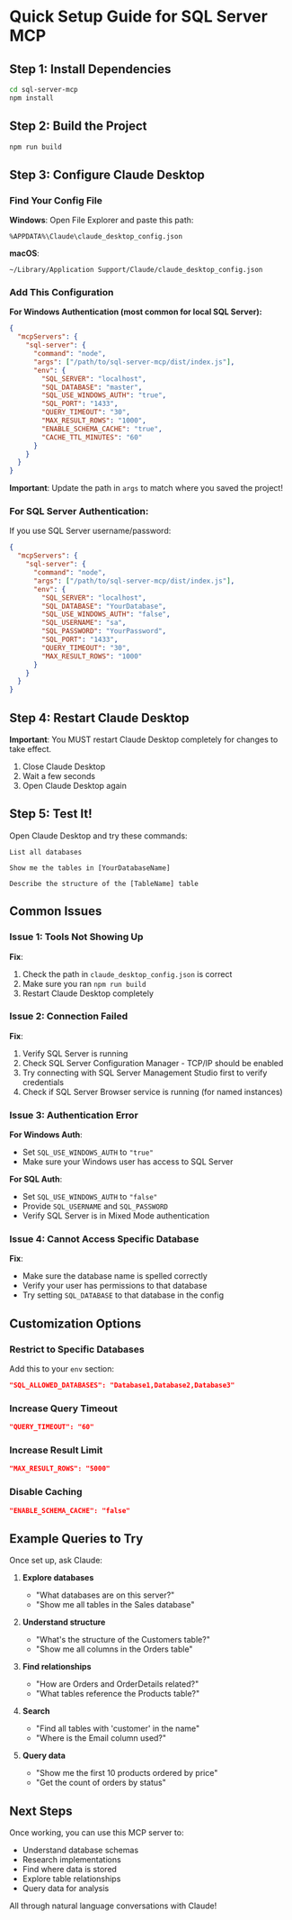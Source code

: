 # Quick Setup Guide for SQL Server MCP

## Step 1: Install Dependencies

```bash
cd sql-server-mcp
npm install
```

## Step 2: Build the Project

```bash
npm run build
```

## Step 3: Configure Claude Desktop

### Find Your Config File

**Windows**: Open File Explorer and paste this path:
```
%APPDATA%\Claude\claude_desktop_config.json
```

**macOS**:
```
~/Library/Application Support/Claude/claude_desktop_config.json
```

### Add This Configuration

**For Windows Authentication (most common for local SQL Server):**

```json
{
  "mcpServers": {
    "sql-server": {
      "command": "node",
      "args": ["/path/to/sql-server-mcp/dist/index.js"],
      "env": {
        "SQL_SERVER": "localhost",
        "SQL_DATABASE": "master",
        "SQL_USE_WINDOWS_AUTH": "true",
        "SQL_PORT": "1433",
        "QUERY_TIMEOUT": "30",
        "MAX_RESULT_ROWS": "1000",
        "ENABLE_SCHEMA_CACHE": "true",
        "CACHE_TTL_MINUTES": "60"
      }
    }
  }
}
```

**Important**: Update the path in `args` to match where you saved the project!

### For SQL Server Authentication:

If you use SQL Server username/password:

```json
{
  "mcpServers": {
    "sql-server": {
      "command": "node",
      "args": ["/path/to/sql-server-mcp/dist/index.js"],
      "env": {
        "SQL_SERVER": "localhost",
        "SQL_DATABASE": "YourDatabase",
        "SQL_USE_WINDOWS_AUTH": "false",
        "SQL_USERNAME": "sa",
        "SQL_PASSWORD": "YourPassword",
        "SQL_PORT": "1433",
        "QUERY_TIMEOUT": "30",
        "MAX_RESULT_ROWS": "1000"
      }
    }
  }
}
```

## Step 4: Restart Claude Desktop

**Important**: You MUST restart Claude Desktop completely for changes to take effect.

1. Close Claude Desktop
2. Wait a few seconds
3. Open Claude Desktop again

## Step 5: Test It!

Open Claude Desktop and try these commands:

```
List all databases
```

```
Show me the tables in [YourDatabaseName]
```

```
Describe the structure of the [TableName] table
```

## Common Issues

### Issue 1: Tools Not Showing Up

**Fix**:
1. Check the path in `claude_desktop_config.json` is correct
2. Make sure you ran `npm run build`
3. Restart Claude Desktop completely

### Issue 2: Connection Failed

**Fix**:
1. Verify SQL Server is running
2. Check SQL Server Configuration Manager - TCP/IP should be enabled
3. Try connecting with SQL Server Management Studio first to verify credentials
4. Check if SQL Server Browser service is running (for named instances)

### Issue 3: Authentication Error

**For Windows Auth**:
- Set `SQL_USE_WINDOWS_AUTH` to `"true"`
- Make sure your Windows user has access to SQL Server

**For SQL Auth**:
- Set `SQL_USE_WINDOWS_AUTH` to `"false"`
- Provide `SQL_USERNAME` and `SQL_PASSWORD`
- Verify SQL Server is in Mixed Mode authentication

### Issue 4: Cannot Access Specific Database

**Fix**:
- Make sure the database name is spelled correctly
- Verify your user has permissions to that database
- Try setting `SQL_DATABASE` to that database in the config

## Customization Options

### Restrict to Specific Databases

Add this to your `env` section:
```json
"SQL_ALLOWED_DATABASES": "Database1,Database2,Database3"
```

### Increase Query Timeout

```json
"QUERY_TIMEOUT": "60"
```

### Increase Result Limit

```json
"MAX_RESULT_ROWS": "5000"
```

### Disable Caching

```json
"ENABLE_SCHEMA_CACHE": "false"
```

## Example Queries to Try

Once set up, ask Claude:

1. **Explore databases**
   - "What databases are on this server?"
   - "Show me all tables in the Sales database"

2. **Understand structure**
   - "What's the structure of the Customers table?"
   - "Show me all columns in the Orders table"

3. **Find relationships**
   - "How are Orders and OrderDetails related?"
   - "What tables reference the Products table?"

4. **Search**
   - "Find all tables with 'customer' in the name"
   - "Where is the Email column used?"

5. **Query data**
   - "Show me the first 10 products ordered by price"
   - "Get the count of orders by status"

## Next Steps

Once working, you can use this MCP server to:
- Understand database schemas
- Research implementations
- Find where data is stored
- Explore table relationships
- Query data for analysis

All through natural language conversations with Claude!
